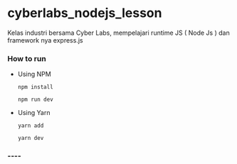 # cyberlabs_nodejs_lesson
Kelas industri bersama Cyber Labs, mempelajari runtime JS ( Node Js ) dan framework nya express.js

### How to run
- Using NPM
  ```
  npm install
  ```
  ```
  npm run dev
  ```
- Using Yarn
  ```
  yarn add
  ```
  ```
  yarn dev
  ```
### ---- ###
